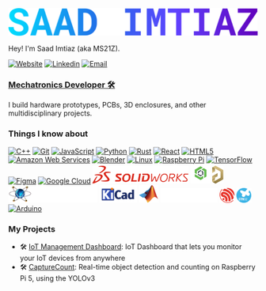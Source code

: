 <img src="https://github.com/Saad-Imtiaz/Saad-Imtiaz/blob/cdb2c342c823832dee9e173961181a111ac70cf3/images/SAAD%20IMTIAZ.png" width="600">


Hey! I'm Saad Imtiaz (aka MS21Z).

 [![Website](https://img.shields.io/badge/Website-3776AB?style=for-the-badge)](https://saadimtiaz.com)
 [![Linkedin](https://img.shields.io/badge/LinkedIn-0077B5?style=for-the-badge&logo=linkedin&logoColor=white)](https://de.linkedin.com/in/saad-imtiaz/)
 [![Email](https://img.shields.io/badge/Email-3e65cf?style=for-the-badge&logo=gmail&logoColor=white)](mailto:me@saadimtiaz.com)
 
<h3><b><u>Mechatronics Developer 🛠</u></b></h3>

I build hardware prototypes, PCBs, 3D enclosures, and other multidisciplinary projects.

### Things I know about


<p align="left">
<a href="https://docs.microsoft.com/en-us/cpp/?view=msvc-170" target="_blank" rel="noreferrer"><img src="https://raw.githubusercontent.com/danielcranney/readme-generator/main/public/icons/skills/cplusplus-colored.svg" width="36" height="36" alt="C++" /></a>
 <a href="https://git-scm.com/" target="_blank" rel="noreferrer"><img src="https://raw.githubusercontent.com/danielcranney/readme-generator/main/public/icons/skills/git-colored.svg" width="36" height="36" alt="Git" /></a>
 <a href="https://developer.mozilla.org/en-US/docs/Web/JavaScript" target="_blank" rel="noreferrer"><img src="https://raw.githubusercontent.com/danielcranney/readme-generator/main/public/icons/skills/javascript-colored.svg" width="36" height="36" alt="JavaScript" /></a>
 <a href="https://www.python.org/" target="_blank" rel="noreferrer"><img src="https://raw.githubusercontent.com/danielcranney/readme-generator/main/public/icons/skills/python-colored.svg" width="36" height="36" alt="Python" /></a>
 <a href="https://www.rust-lang.org/" target="_blank" rel="noreferrer"><img src="https://raw.githubusercontent.com/danielcranney/readme-generator/main/public/icons/skills/rust-colored.svg" width="36" height="36" alt="Rust" /></a>
 <a href="https://reactjs.org/" target="_blank" rel="noreferrer"><img src="https://raw.githubusercontent.com/danielcranney/readme-generator/main/public/icons/skills/react-colored.svg" width="36" height="36" alt="React" /></a>
 <a href="https://developer.mozilla.org/en-US/docs/Glossary/HTML5" target="_blank" rel="noreferrer"><img src="https://raw.githubusercontent.com/danielcranney/readme-generator/main/public/icons/skills/html5-colored.svg" width="36" height="36" alt="HTML5" /></a>
 <a href="https://aws.amazon.com" target="_blank" rel="noreferrer"><img src="https://raw.githubusercontent.com/danielcranney/readme-generator/main/public/icons/skills/aws-colored.svg" width="36" height="36" alt="Amazon Web Services" /></a>
 <a href="https://www.blender.org/" target="_blank" rel="noreferrer"><img src="https://raw.githubusercontent.com/danielcranney/readme-generator/main/public/icons/skills/blender-colored.svg" width="36" height="36" alt="Blender" /></a>
 <a href="https://www.linux.org" target="_blank" rel="noreferrer"><img src="https://raw.githubusercontent.com/danielcranney/readme-generator/main/public/icons/skills/linux-colored.svg" width="36" height="36" alt="Linux" /></a>
 <a href="https://www.raspberrypi.org/" target="_blank" rel="noreferrer"><img src="https://raw.githubusercontent.com/danielcranney/readme-generator/main/public/icons/skills/raspberrypi-colored.svg" width="36" height="36" alt="Raspberry Pi" /></a>
 <a href="https://www.tensorflow.org/" target="_blank" rel="noreferrer"><img src="https://raw.githubusercontent.com/danielcranney/readme-generator/main/public/icons/skills/tensorflow-colored.svg" width="36" height="36" alt="TensorFlow" /></a>
 <a href="https://www.figma.com/" target="_blank" rel="noreferrer"><img src="https://raw.githubusercontent.com/danielcranney/readme-generator/main/public/icons/skills/figma-colored.svg" width="36" height="36" alt="Figma" /></a>
 <a href="https://cloud.google.com/" target="_blank" rel="noreferrer"><img src="https://raw.githubusercontent.com/danielcranney/readme-generator/main/public/icons/skills/googlecloud-colored.svg" width="36" height="36" alt="Google Cloud" /></a>
 <a href="https://www.solidworks.com/" target="_blank" rel="noreferrer"><img src="https://github.com/Saad-Imtiaz/Saad-Imtiaz/blob/main/images/logos/solidworks.svg" width="" height="36" alt="SOLIDWORKS" /></a>
 <a href="https://www.onshape.com/" target="_blank" rel="noreferrer"><img src="https://github.com/Saad-Imtiaz/Saad-Imtiaz/blob/main/images/logos/onshape.png" width="" height="40" alt="OnShape" /></a>
 <a href="https://www.altium.com/" target="_blank" rel="noreferrer"><img src="https://github.com/Saad-Imtiaz/Saad-Imtiaz/blob/main/images/logos/altium.svg" width="" height="36" alt="Altium" /></a>
 <a href="https://www.labcenter.com/" target="_blank" rel="noreferrer"><img src="https://github.com/Saad-Imtiaz/Saad-Imtiaz/blob/main/images/logos/proteus.webp" width="" height="36" alt="Proteus" /></a>
 <a href="https://www.kicad.org/" target="_blank" rel="noreferrer"><img src="https://github.com/Saad-Imtiaz/Saad-Imtiaz/blob/main/images/logos/kicad.png" width="" height="36" alt="KiCAD" /></a>
 <a href="https://www.mathworks.com/" target="_blank" rel="noreferrer"><img src="https://github.com/Saad-Imtiaz/Saad-Imtiaz/blob/main/images/logos/matlab.svg" width="" height="36" alt="MATLAB" /></a>
 <a href="https://www.3ds.com/products/catia" target="_blank" rel="noreferrer"><img src="https://github.com/Saad-Imtiaz/Saad-Imtiaz/blob/main/images/logos/catia.png " width="" height="30" alt="CATIA V5" /></a>
 <a href="https://www.3ds.com/products/catia" target="_blank" rel="noreferrer"><img src="https://github.com/Saad-Imtiaz/Saad-Imtiaz/blob/main/images/logos/esp.svg" width="" height="30" alt="Espressif" /></a>
 <a href="https://www.3ds.com/products/catia" target="_blank" rel="noreferrer"><img src="https://github.com/Saad-Imtiaz/Saad-Imtiaz/blob/main/images/logos/stm32.svg" width="" height="30" alt="STM32" /></a>
 <a href="https://store.arduino.cc/?gclid=Cj0KCQjw2eilBhCCARIsAG0Pf8uueBifykWcsSS4LPESeGQfxGVKJYnzV7bz471XfknQJy_1VINVWM8aAkLtEALw_wcB" target="_blank" rel="noreferrer"><img src="https://raw.githubusercontent.com/danielcranney/readme-generator/main/public/icons/skills/arduino-colored.svg" width="" height="36" alt="Arduino" /></a>
</p>

### My Projects
- 🛠 [IoT Management Dashboard](https://github.com/LOOFTInc/LOOFT-Management-Dashboard): IoT Dashboard that lets you monitor your IoT devices from anywhere
- 🛠 [CaptureCount](https://github.com/ElektorLabs/CaptureCount): Real-time object detection and counting on Raspberry Pi 5, using the YOLOv3

<!---
Saad-Imtiaz/Saad-Imtiaz is a ✨ special ✨ repository because its `README.md` (this file) appears on your GitHub profile.
You can click the Preview link to take a look at your changes.
--->
